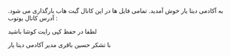 به آکادمی دیتا یار خوش آمدید. 
تمامی فایل ها در این کانال گیت هاب بارگذاری می شود. 
آدرس کانال یوتوب : 

لطفا در حفظ کپی رایت کوشا باشید 

با تشکر 
حسین باقری 
مدیر آکادمی دیتا یار 
